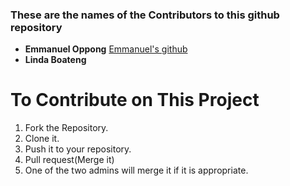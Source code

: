 ### These are the names of the Contributors to this github repository

* **Emmanuel Oppong** [Emmanuel's github](https://github.com/emmaeng680)
* **Linda Boateng**

# To Contribute on This Project
1. Fork the Repository.
2. Clone it.
3. Push it to your repository.
4. Pull request(Merge it)
5. One of the two admins will merge it if it is appropriate.
